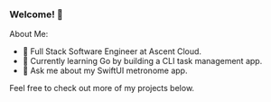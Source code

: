 ### Welcome! 🌲

About Me:
- 💼 Full Stack Software Engineer at Ascent Cloud.
- 🔭 Currently learning Go by building a CLI task management app.
- 💬 Ask me about my SwiftUI metronome app.

Feel free to check out more of my projects below.

<!--
**RobKokochak/RobKokochak** is a ✨ _special_ ✨ repository because its `README.md` (this file) appears on your GitHub profile.

Here are some ideas to get you started:

- 🔭 I’m currently working on ...
- 🌱 I’m currently learning ...
- 👯 I’m looking to collaborate on ...
- 🤔 I’m looking for help with ...
- 💬 Ask me about ...
- 📫 How to reach me: ...
- 😄 Pronouns: ...
- ⚡ Fun fact: ...
-->
